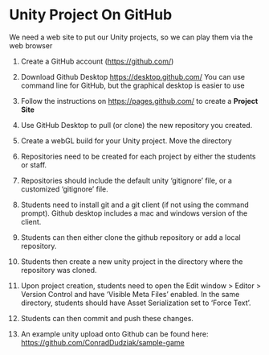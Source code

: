 
# Unity Project On GitHub

We need a web site to put our Unity projects, so we can play them via the web browser

1. Create a GitHub account (https://github.com/)

2. Download Github Desktop https://desktop.github.com/ 
You can use command line for GitHub, but the graphical desktop is easier to use

3. Follow the instructions on https://pages.github.com/ to create a **Project Site**

4. Use GitHub Desktop to pull (or clone) the new repository you created.

5. Create a webGL build for your Unity project. Move the directory 

2. Repositories need to be created for each project by either the students or staff.
3. Repositories should include the default unity ‘gitignore’ file, or a customized ‘gitignore’
file.
4. Students need to install git and a git client (if not using the command prompt). Github
desktop includes a mac and windows version of the client.
5. Students can then either clone the github repository or add a local repository.
6. Students then create a new unity project in the directory where the repository was cloned.
7. Upon project creation, students need to open the Edit window > Editor > Version Control
and have ‘Visible Meta Files’ enabled. In the same directory, students should have Asset
Serialization set to ‘Force Text’.
8. Students can then commit and push these changes.
9. An example unity upload onto Github can be found here:
https://github.com/ConradDudziak/sample-game
